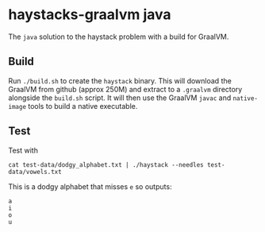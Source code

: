 # haystacks-graalvm java

The `java` solution to the haystack problem with a build for GraalVM.

## Build

Run `./build.sh` to create the `haystack` binary. This will download the GraalVM from github
(approx 250M) and extract to a `.graalvm` directory alongside the `build.sh` script. It will
then use the GraalVM `javac` and `native-image` tools to build a native executable.

## Test

Test with

    cat test-data/dodgy_alphabet.txt | ./haystack --needles test-data/vowels.txt

This is a dodgy alphabet that misses `e` so outputs:

    a
    i
    o
    u
